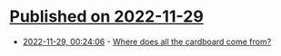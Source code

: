 # [Published on 2022-11-29](index.md)

* [2022-11-29, 00:24:06](https://news.ycombinator.com/item?id=33781915) - [Where does all the cardboard come from?](https://www.nytimes.com/2022/11/28/magazine/cardboard-international-paper.html)
